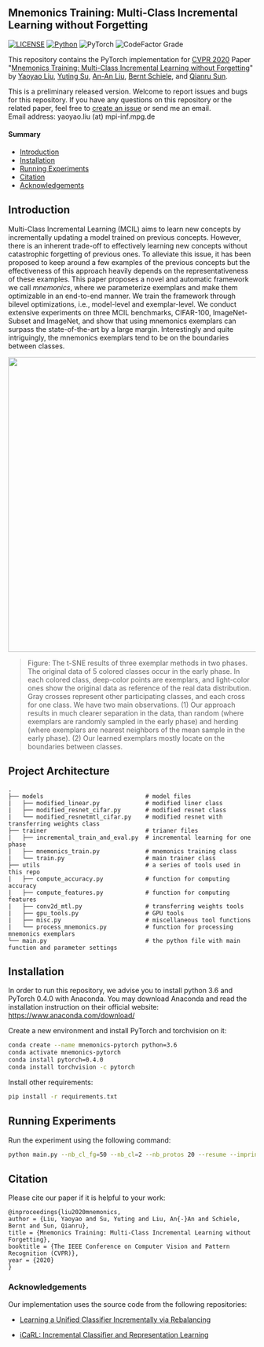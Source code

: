 ## Mnemonics Training: Multi-Class Incremental Learning without Forgetting

[![LICENSE](https://img.shields.io/badge/license-MIT-green)](https://github.com/yaoyao-liu/mnemonics/blob/master/LICENSE)
[![Python](https://img.shields.io/badge/python-3.6-blue.svg)](https://www.python.org/)
![PyTorch](https://img.shields.io/badge/pytorch-0.4.0-%237732a8)
![CodeFactor Grade](https://img.shields.io/codefactor/grade/github/yaoyao-liu/mnemonics)

This repository contains the PyTorch implementation for [CVPR 2020](http://cvpr2020.thecvf.com/) Paper "[Mnemonics Training: Multi-Class Incremental Learning without Forgetting](https://arxiv.org/pdf/2002.10211.pdf)" by [Yaoyao Liu](https://yyliu.net/), [Yuting Su](https://www.iti-tju.org/#/people/suyutingEnglish), [An-An Liu](https://www.iti-tju.org/#/people/liuananEnglish), [Bernt Schiele](https://www.mpi-inf.mpg.de/departments/computer-vision-and-multimodal-computing/people/bernt-schiele/), and [Qianru Sun](https://qianrusun1015.github.io).

This is a preliminary released version. Welcome to report issues and bugs for this repository. If you have any questions on this repository or the related paper, feel free to [create an issue](https://github.com/yaoyao-liu/mnemonics/issues/new) or send me an email. 
<br>
Email address: yaoyao.liu (at) mpi-inf.mpg.de

#### Summary

* [Introduction](#introduction)
* [Installation](#installation)
* [Running Experiments](#running-experiments)
* [Citation](#citation)
* [Acknowledgements](#acknowledgements)

## Introduction

Multi-Class Incremental Learning (MCIL) aims to learn new concepts by incrementally updating a model trained on previous concepts. However, there is an inherent trade-off to effectively learning new concepts without catastrophic forgetting of previous ones. To alleviate this issue, it has been proposed to keep around a few examples of the previous concepts but the effectiveness of this approach heavily depends on the representativeness of these examples. This paper proposes a novel and automatic framework we call *mnemonics*, where we parameterize exemplars and make them optimizable in an end-to-end manner. We train the framework through bilevel optimizations, i.e., model-level and exemplar-level. We conduct extensive experiments on three MCIL benchmarks, CIFAR-100, ImageNet-Subset and ImageNet, and show that using mnemonics exemplars can surpass the state-of-the-art by a large margin. Interestingly and quite intriguingly, the mnemonics exemplars tend to be on the boundaries between classes.


<p align="center">
    <img src="https://yyliu.net/images/misc/mnemonics.png" width="600"/>
</p>

> Figure: The t-SNE results of three exemplar methods in two phases. The original data of 5 colored classes occur in the early phase. In each colored class, deep-color points are exemplars, and light-color ones show the original data as reference of the real data distribution. Gray crosses represent other participating classes, and each cross for one class. We have two main observations. (1) Our approach results in much clearer separation in the data, than random (where exemplars are randomly sampled in the early phase) and herding (where exemplars are nearest neighbors of the mean sample in the early phase). (2) Our learned exemplars mostly locate on the boundaries between classes.

## Project Architecture

```
.
├── models                             # model files
|   ├── modified_linear.py             # modified liner class
|   ├── modified_resnet_cifar.py       # modified resnet class
|   └── modified_resnetmtl_cifar.py    # modified resnet with transferring weights class
├── trainer                            # trianer files  
|   ├── incremental_train_and_eval.py  # incremental learning for one phase
|   ├── mnemonics_train.py             # mnemonics training class
|   └── train.py                       # main trainer class
├── utils                              # a series of tools used in this repo
|   ├── compute_accuracy.py            # function for computing accuracy
|   ├── compute_features.py            # function for computing features
|   ├── conv2d_mtl.py                  # transferring weights tools
|   ├── gpu_tools.py                   # GPU tools
|   ├── misc.py                        # miscellaneous tool functions
|   └── process_mnemonics.py           # function for processing mnemonics exemplars
└── main.py                            # the python file with main function and parameter settings
```

## Installation

In order to run this repository, we advise you to install python 3.6 and PyTorch 0.4.0 with Anaconda.
You may download Anaconda and read the installation instruction on their official website:
<https://www.anaconda.com/download/>

Create a new environment and install PyTorch and torchvision on it:
```bash
conda create --name mnemonics-pytorch python=3.6
conda activate mnemonics-pytorch
conda install pytorch=0.4.0 
conda install torchvision -c pytorch
```

Install other requirements:
```bash
pip install -r requirements.txt
```

## Running Experiments

Run the experiment using the following command:
```bash
python main.py --nb_cl_fg=50 --nb_cl=2 --nb_protos 20 --resume --imprint_weights
```

## Citation

Please cite our paper if it is helpful to your work:

```
@inproceedings{liu2020mnemonics,
author = {Liu, Yaoyao and Su, Yuting and Liu, An{-}An and Schiele, Bernt and Sun, Qianru},
title = {Mnemonics Training: Multi-Class Incremental Learning without Forgetting},
booktitle = {The IEEE Conference on Computer Vision and Pattern Recognition (CVPR)},
year = {2020}
}
```

### Acknowledgements

Our implementation uses the source code from the following repositories:

* [Learning a Unified Classifier Incrementally via Rebalancing](https://github.com/hshustc/CVPR19_Incremental_Learning)

* [iCaRL: Incremental Classifier and Representation Learning](https://github.com/srebuffi/iCaRL)
